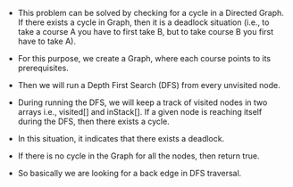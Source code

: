 - This problem can be solved by checking for a cycle in a Directed Graph. If there exists a cycle in Graph, then it is a deadlock situation (i.e., to take a course A you have to first take B, but to take course B you first have to take A).

- For this purpose, we create a Graph, where each course points to its prerequisites. 

- Then we will run a Depth First Search (DFS) from every unvisited node. 

- During running the DFS, we will keep a track of visited nodes in two arrays i.e., visited[] and inStack[]. If a given node is reaching itself during the DFS, then there exists a cycle. 

- In this situation, it indicates that there exists a deadlock.

- If there is no cycle in the Graph for all the nodes, then return true. 

- So basically we are looking for a back edge in DFS traversal.
